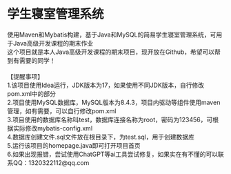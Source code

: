 <h1>学生寝室管理系统</h1>
使用Maven和Mybatis构建，基于Java和MySQL的简易学生寝室管理系统，可用于Java高级开发课程的期末作业<br>
这个项目就是本人Java高级开发课程的期末项目，现开放在Github，希望可以帮到有需要的同学！<br>
<br>
【提醒事项】<br>
1.该项目使用Idea运行，JDK版本为17，如果使用不同JDK版本，自行修改pom.xml中的部分<br>
2.项目使用MySQL数据库，MySQL版本为8.4.3，项目内驱动等组件使用maven管理，如有需要，可以自行修改pom.xml<br>
3.项目使用的数据库名称叫test，数据库连接名称为root，密码为123456，可根据实际修改mybatis-config.xml<br>
4.数据库创建文件.sql文件放在根目录下，为test.sql，用于创建数据库<br>
5.运行该项目的homepage.java即可打开项目首页<br>
6.如果出现报错，尝试使用ChatGPT等ai工具尝试修复，如果实在有不懂的可以联系QQ：1320322112@qq.com<br>
<br>

